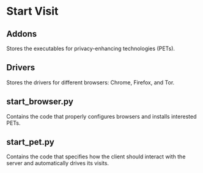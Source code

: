 # Start Visit 

## Addons

Stores the executables for privacy-enhancing technologies (PETs).

## Drivers 

Stores the drivers for different browsers: Chrome, Firefox, and Tor. 

## start\_browser.py 

Contains the code that  properly configures browsers and installs interested PETs.

## start\_pet.py

Contains the code that specifies how the client should interact with the server and automatically drives its visits.
